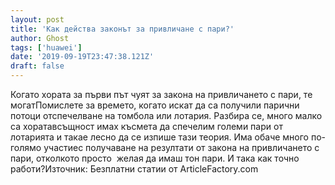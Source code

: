 ```yaml
---
layout: post
title: 'Как действа законът за привличане с пари?'
author: Ghost
tags: ['huawei']
date: '2019-09-19T23:47:38.121Z'
draft: false
---
```


Когато хората за първи път чуят за закона на привличането с пари, те могатПомислете за времето, когато искат да са получили парични потоци отспечелване на томбола или лотария. Разбира се, много малко са хоратавсъщност имах късмета да спечелим големи пари от лотарията и такае лесно да се изпише тази теория. Има обаче много по-голямо участиес получаване на резултати от закона на привличането с пари, отколкото просто  желая да имаш тон пари. И така как точно работи?Източник: Безплатни статии от ArticleFactory.com
